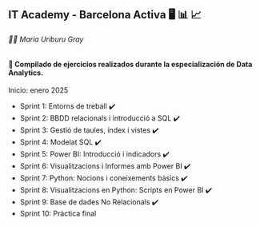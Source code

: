 ## IT Academy - Barcelona Activa 🖥️ 📊 📈
###### 👩‍🎓 María Uriburu Gray

#### 📂 Compilado de ejercicios realizados durante la especialización de Data Analytics.
Inicio: enero 2025

- Sprint 1: Entorns de treball  ✔️
- Sprint 2: BBDD relacionals i introducció a SQL  ✔️
- Sprint 3: Gestió de taules, índex i vistes  ✔️
- Sprint 4: Modelat SQL  ✔️
- Sprint 5: Power BI: Introducció i indicadors  ✔️
- Sprint 6: Visualitzacions i Informes amb Power BI  ✔️
- Sprint 7: Python: Nocions i coneixements bàsics  ✔️
- Sprint 8: Visualitzacions en Python: Scripts en Power BI  ✔️
- Sprint 9: Base de dades No Relacionals  ✔️
- Sprint 10: Pràctica final

